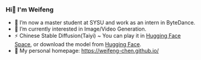 <!--
<img align="right" src="https://github-readme-stats.vercel.app/api?username=Weifeng-Chen&show_icons=true&icon_color=CE1D2D&text_color=718096&bg_color=ffffff&hide_title=true" />
-->

### Hi👋 I'm Weifeng
- 🌱 I’m now a master student at SYSU and work as an intern in ByteDance.
- 🔭 I’m currently interested in Image/Video Generation.
- ⚡ Chinese Stable Diffusion(Taiyi) ~ You can play it in [Hugging Face Space](https://huggingface.co/spaces/IDEA-CCNL/Taiyi-Stable-Diffusion-Chinese), or download the model from [Hugging Face](https://huggingface.co/IDEA-CCNL/Taiyi-Stable-Diffusion-1B-Chinese-v0.1).
- 🌱 My personal homepage: https://weifeng-chen.github.io/


<!--
**Weifeng-Chen/Weifeng-Chen** is a ✨ _special_ ✨ repository because its `README.md` (this file) appears on your GitHub profile.

Here are some ideas to get you started:

- 🔭 I’m currently working on ...
- 🌱 I’m currently learning ...
- 👯 I’m looking to collaborate on ...
- 🤔 I’m looking for help with ...
- 💬 Ask me about ...
- 📫 How to reach me: ...
- 😄 Pronouns: ...
- ⚡ Fun fact: ...
-->
